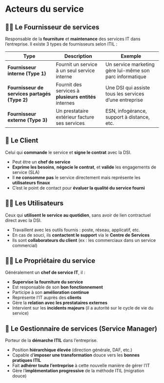 # Acteurs du service

## **🧑‍💼 Le Fournisseur de services**

Responsable de la **fourniture** et **maintenance** des services IT dans l’entreprise. Il existe 3 types de fournisseurs selon ITIL :

| **Type** | **Description** | **Exemple** |
|----|----|----|
| **Fournisseur interne (Type 1)** | Fournit un service à un seul service interne | Un service marketing gère lui-même son parc informatique |
| **Fournisseur de services partagés (Type 2)** | Fournit des services à **plusieurs entités** internes | Une DSI qui assiste tous les services d’une entreprise |
| **Fournisseur externe (Type 3)** | Un prestataire extérieur facture ses services | ESN, infogérance, support à distance, etc. |

##  **🧾 Le Client**

Celui qui **commande** le service et **signe le contrat** avec la DSI.

- Peut être un **chef de service**
- **Exprime les besoins**, **négocie le contrat**, et **valide** les engagements de service (SLA)
- Il **ne consomme pas** le service directement mais représente les **utilisateurs finaux**
- C’est le point de contact pour **évaluer la qualité du service fourni**

## **👨‍💻 Les Utilisateurs**

Ceux qui **utilisent le service au quotidien**, sans avoir de lien contractuel direct avec la DSI.

- Travaillent avec les outils fournis : poste, réseau, applicatif, etc.
- En cas de souci, ils **contactent le support** via le **Centre de Services**
- Ils sont **collaborateurs du client** (ex : les commerciaux dans un service commercial)

## **🧑‍🔧 Le Propriétaire du service**

Généralement un **chef de service IT**, il :

- **Supervise la fourniture du service**
- Est responsable de son **bon fonctionnement**
- Participe à son **amélioration continue**
- Représente l’IT auprès des **clients**
- Gère la **relation avec les prestataires externes**
- Intervient sur les **incidents majeurs** (il a autorité sur le cycle de vie du service)



## **🎯 Le Gestionnaire de services (Service Manager)**

Porteur de la **démarche ITIL** dans l’entreprise.

- Position **hiérarchique élevée** (direction générale, DAF, etc.)
- Capable d’**imposer une transformation** douce vers les **bonnes pratiques ITIL**
- Fait **adhérer toute l’entreprise** à cette nouvelle manière de gérer l’IT
- Gère l’**implémentation progressive** de la méthode ITIL (migration douce)



